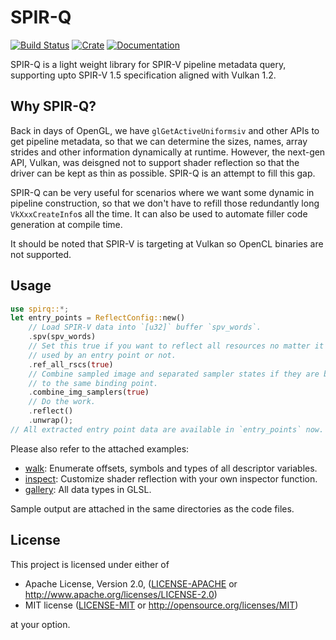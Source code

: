 # SPIR-Q

[![Build Status](https://travis-ci.com/PENGUINLIONG/spirq-rs.svg?branch=master)](https://travis-ci.com/PENGUINLIONG/spirq-rs)
[![Crate](https://img.shields.io/crates/v/spirq)](https://crates.io/crates/spirq)
[![Documentation](https://docs.rs/spirq/badge.svg)](https://docs.rs/spirq)

SPIR-Q is a light weight library for SPIR-V pipeline metadata query, supporting upto SPIR-V 1.5 specification aligned with Vulkan 1.2.

## Why SPIR-Q?

Back in days of OpenGL, we have `glGetActiveUniformsiv` and other APIs to get pipeline metadata, so that we can determine the sizes, names, array strides and other information dynamically at runtime. However, the next-gen API, Vulkan, was deisgned not to support shader reflection so that the driver can be kept as thin as possible. SPIR-Q is an attempt to fill this gap.

SPIR-Q can be very useful for scenarios where we want some dynamic in pipeline construction, so that we don't have to refill those redundantly long `VkXxxCreateInfo`s all the time. It can also be used to automate filler code generation at compile time.

It should be noted that SPIR-V is targeting at Vulkan so OpenCL binaries are not supported.

## Usage

```rust
use spirq::*;
let entry_points = ReflectConfig::new()
    // Load SPIR-V data into `[u32]` buffer `spv_words`.
    .spv(spv_words)
    // Set this true if you want to reflect all resources no matter it's
    // used by an entry point or not.
    .ref_all_rscs(true)
    // Combine sampled image and separated sampler states if they are bound
    // to the same binding point.
    .combine_img_samplers(true)
    // Do the work.
    .reflect()
    .unwrap();
// All extracted entry point data are available in `entry_points` now.
```

Please also refer to the attached examples:

* [walk](examples/walk): Enumerate offsets, symbols and types of all descriptor variables.
* [inspect](examples/inspect): Customize shader reflection with your own inspector function.
* [gallery](examples/gallery): All data types in GLSL.

Sample output are attached in the same directories as the code files.

## License

This project is licensed under either of

* Apache License, Version 2.0, ([LICENSE-APACHE](LICENSE-APACHE) or http://www.apache.org/licenses/LICENSE-2.0)
* MIT license ([LICENSE-MIT](LICENSE-MIT) or http://opensource.org/licenses/MIT)

at your option.
